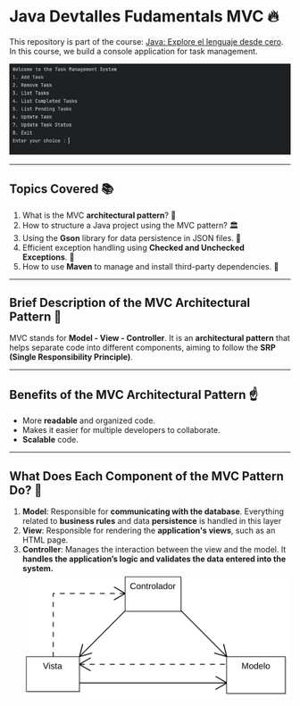 # Java Devtalles Fudamentals MVC 🔥
This repository is part of the course: [Java: Explore el lenguaje desde cero](https://www.udemy.com/course/devtalles-java/?couponCode=MT220725G1).
In this course, we build a console application for task management.

![img_1.png](img_1.png)

---
## Topics Covered  📚
1. What is the MVC **architectural pattern**? 🤔
2. How to structure a Java project using the MVC pattern? 🏛️
3. Using the **Gson** library for data persistence in JSON files. 💾
4. Efficient exception handling using **Checked and Unchecked Exceptions**. 🔻
5. How to use **Maven** to manage and install third-party dependencies. 🔽
---
## Brief Description of the MVC Architectural Pattern 📖

MVC stands for **Model - View - Controller**. It is an **architectural pattern** that helps separate code 
into different components, aiming to follow the **SRP (Single Responsibility Principle)**.

---
## Benefits of the MVC Architectural Pattern ☝️
- More **readable** and organized code.
- Makes it easier for multiple developers to collaborate.
- **Scalable** code.
---
## What Does Each Component of the MVC Pattern Do? 📝
1. **Model**: Responsible for **communicating with the database**. Everything related to **business rules** and data **persistence** is handled in this layer
2. **View**: Responsible for rendering the **application's views**, such as an HTML page.
3. **Controller**: Manages the interaction between the view and the model. It **handles the application’s logic
   and validates the data entered into the system.**
![img.png](img.png)
